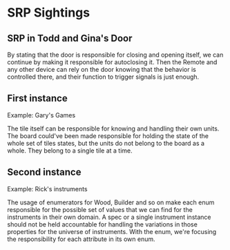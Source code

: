 # SRP Sightings

## SRP in Todd and Gina's Door

By stating that the door is responsible for closing and opening itself, we can continue by making it responsible for autoclosing it.
Then the Remote and any other device can rely on the door knowing that the behavior is controlled there, and their function to trigger signals is just enough.

## First instance

Example: Gary's Games

The tile itself can be responsible for knowing and handling their own units. The board could've been made responsible for holding the state of the whole set of tiles states, but the units do not belong to the board as a whole. They belong to a single tile at a time.

## Second instance

Example: Rick's instruments

The usage of enumerators for Wood, Builder and so on make each enum responsible for the possible set of values that we can find for the instruments in their own domain. A spec or a single instrument instance should not be held accountable for handling the variations in those properties for the universe of instruments. With the enum, we're focusing the responsibility for each attribute in its own enum.
